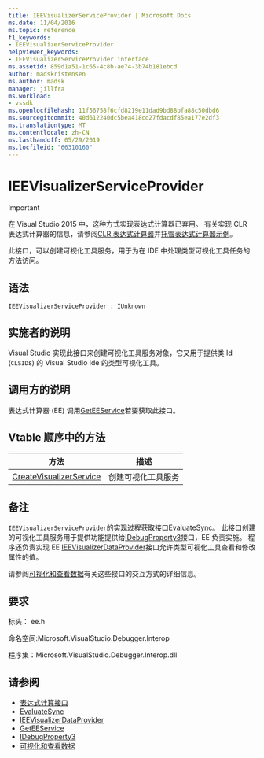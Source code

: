 ```yaml
---
title: IEEVisualizerServiceProvider | Microsoft Docs
ms.date: 11/04/2016
ms.topic: reference
f1_keywords:
- IEEVisualizerServiceProvider
helpviewer_keywords:
- IEEVisualizerServiceProvider interface
ms.assetid: 859d1a51-1c65-4c8b-ae74-3b74b181ebcd
author: madskristensen
ms.author: madsk
manager: jillfra
ms.workload:
- vssdk
ms.openlocfilehash: 11f56758f6cfd8219e11dad9bd88bfa88c50dbd6
ms.sourcegitcommit: 40d612240dc5bea418cd27fdacdf85ea177e2df3
ms.translationtype: MT
ms.contentlocale: zh-CN
ms.lasthandoff: 05/29/2019
ms.locfileid: "66310160"
---
```

# <a name="ieevisualizerserviceprovider"></a>IEEVisualizerServiceProvider
> [!IMPORTANT]
> 在 Visual Studio 2015 中，这种方式实现表达式计算器已弃用。 有关实现 CLR 表达式计算器的信息，请参阅[CLR 表达式计算器](https://github.com/Microsoft/ConcordExtensibilitySamples/wiki/CLR-Expression-Evaluators)并[托管表达式计算器示例](https://github.com/Microsoft/ConcordExtensibilitySamples/wiki/Managed-Expression-Evaluator-Sample)。

 此接口，可以创建可视化工具服务，用于为在 IDE 中处理类型可视化工具任务的方法访问。

## <a name="syntax"></a>语法

```
IEEVisualizerServiceProvider : IUnknown
```

## <a name="notes-for-implementers"></a>实施者的说明
 Visual Studio 实现此接口来创建可视化工具服务对象，它又用于提供类 Id (`CLSID`s) 的 Visual Studio ide 的类型可视化工具。

## <a name="notes-for-callers"></a>调用方的说明
 表达式计算器 (EE) 调用[GetEEService](../../../extensibility/debugger/reference/idebugbinder3-geteeservice.md)若要获取此接口。

## <a name="methods-in-vtable-order"></a>Vtable 顺序中的方法

|方法|描述|
|------------|-----------------|
|[CreateVisualizerService](../../../extensibility/debugger/reference/ieevisualizerserviceprovider-createvisualizerservice.md)|创建可视化工具服务|

## <a name="remarks"></a>备注
 `IEEVisualizerServiceProvider`的实现过程获取接口[EvaluateSync](../../../extensibility/debugger/reference/idebugparsedexpression-evaluatesync.md)。 此接口创建的可视化工具服务用于提供功能提供给[IDebugProperty3](../../../extensibility/debugger/reference/idebugproperty3.md)接口，EE 负责实施。 程序还负责实现 EE [IEEVisualizerDataProvider](../../../extensibility/debugger/reference/ieevisualizerdataprovider.md)接口允许类型可视化工具查看和修改属性的值。

 请参阅[可视化和查看数据](../../../extensibility/debugger/visualizing-and-viewing-data.md)有关这些接口的交互方式的详细信息。

## <a name="requirements"></a>要求
 标头： ee.h

 命名空间:Microsoft.VisualStudio.Debugger.Interop

 程序集：Microsoft.VisualStudio.Debugger.Interop.dll

## <a name="see-also"></a>请参阅
- [表达式计算接口](../../../extensibility/debugger/reference/expression-evaluation-interfaces.md)
- [EvaluateSync](../../../extensibility/debugger/reference/idebugparsedexpression-evaluatesync.md)
- [IEEVisualizerDataProvider](../../../extensibility/debugger/reference/ieevisualizerdataprovider.md)
- [GetEEService](../../../extensibility/debugger/reference/idebugbinder3-geteeservice.md)
- [IDebugProperty3](../../../extensibility/debugger/reference/idebugproperty3.md)
- [可视化和查看数据](../../../extensibility/debugger/visualizing-and-viewing-data.md)